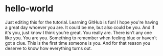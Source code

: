 # hello-world

Just editing this for the tutorial. Learning GitHub is fun!
I hope you're having a great day whoever you are. It could be me, but also could be you.
And if it's you, just know I think you're great. You really are. There isn't any one like you.
You are you. 
Something to remember when feeling blue or haven't got a clue.
This is the first time someone is you.
And for that reason you deserve to know how everything turns out.

